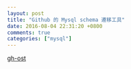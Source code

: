 ```yaml
---
layout: post
title: "Github 的 Mysql schema 遷移工具"
date: 2016-08-04 22:31:20 +0800
comments: true
categories: ["mysql"]
---
```


<!-- more -->


[gh-ost]

[gh-ost]:https://github.com/github/gh-ost